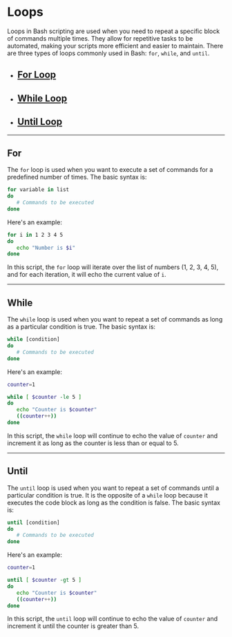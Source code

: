 # Loops

Loops in Bash scripting are used when you need to repeat a specific block of commands multiple times. They allow for repetitive tasks to be automated, making your scripts more efficient and easier to maintain. There are three types of loops commonly used in Bash: `for`, `while`, and `until`.

* ## [For Loop](#for "for loop")
* ## [While Loop](#while "while loop")
* ## [Until Loop](#until "until loop")

---

## For

The `for` loop is used when you want to execute a set of commands for a predefined number of times. The basic syntax is:

```bash
for variable in list
do
   # Commands to be executed
done
```

Here's an example:

```bash
for i in 1 2 3 4 5
do
   echo "Number is $i"
done
```

In this script, the `for` loop will iterate over the list of numbers (1, 2, 3, 4, 5), and for each iteration, it will echo the current value of `i`.

---

## While

The `while` loop is used when you want to repeat a set of commands as long as a particular condition is true. The basic syntax is:

```bash
while [condition]
do
   # Commands to be executed
done
```

Here's an example:

```bash
counter=1

while [ $counter -le 5 ]
do
   echo "Counter is $counter"
   ((counter++))
done
```

In this script, the `while` loop will continue to echo the value of `counter` and increment it as long as the counter is less than or equal to 5.

---

## Until

The `until` loop is used when you want to repeat a set of commands until a particular condition is true. It is the opposite of a `while` loop because it executes the code block as long as the condition is false. The basic syntax is:

```bash
until [condition]
do
   # Commands to be executed
done
```

Here's an example:

```bash
counter=1

until [ $counter -gt 5 ]
do
   echo "Counter is $counter"
   ((counter++))
done
```

In this script, the `until` loop will continue to echo the value of `counter` and increment it until the counter is greater than 5.